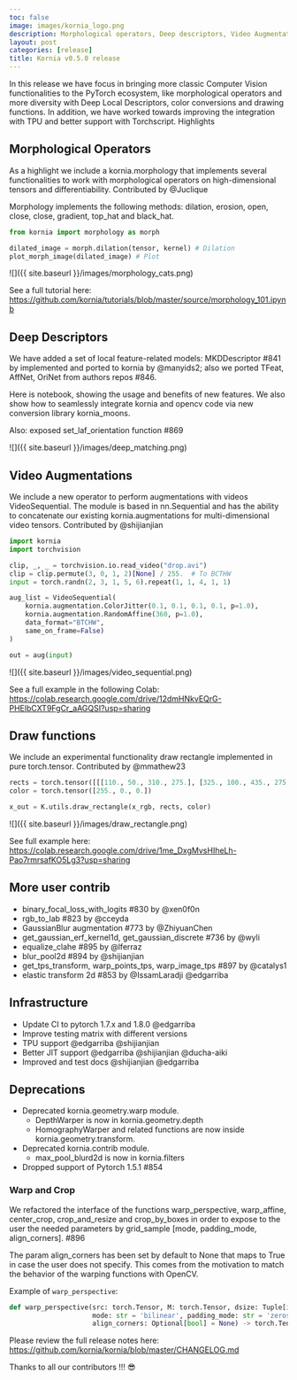 ```yaml
---
toc: false
image: images/kornia_logo.png
description: Morphological operators, Deep descriptors, Video Augmentations and more.
layout: post
categories: [release]
title: Kornia v0.5.0 release
---
```


In this release we have focus in bringing more classic Computer Vision functionalities to the PyTorch ecosystem, like morphological operators and more diversity with Deep Local Descriptors, color conversions and drawing functions. In addition, we have worked towards improving the integration with TPU and better support with Torchscript.
Highlights

## Morphological Operators

As a highlight we include a kornia.morphology that implements several functionalities to work with morphological operators on high-dimensional tensors and differentiability. Contributed by @Juclique

Morphology implements the following methods: dilation, erosion, open, close, close, gradient, top_hat and black_hat.

```python
from kornia import morphology as morph

dilated_image = morph.dilation(tensor, kernel) # Dilation
plot_morph_image(dilated_image) # Plot
```
![]({{ site.baseurl }}/images/morphology_cats.png)

See a full tutorial here: https://github.com/kornia/tutorials/blob/master/source/morphology_101.ipynb

## Deep Descriptors

We have added a set of local feature-related models: MKDDescriptor #841 by implemented and ported to kornia by @manyids2; also we ported TFeat, AffNet, OriNet from authors repos #846.

Here is notebook, showing the usage and benefits of new features. We also show how to seamlessly integrate kornia and opencv code via new conversion library kornia_moons.

Also: exposed set_laf_orientation function #869

![]({{ site.baseurl }}/images/deep_matching.png)

## Video Augmentations

We include a new operator to perform augmentations with videos VideoSequential. The module is based in nn.Sequential and has the ability to concatenate our existing kornia.augmentations for multi-dimensional video tensors. Contributed by @shijianjian

```python
import kornia
import torchvision

clip, _, _ = torchvision.io.read_video("drop.avi")
clip = clip.permute(3, 0, 1, 2)[None] / 255.  # To BCTHW
input = torch.randn(2, 3, 1, 5, 6).repeat(1, 1, 4, 1, 1)

aug_list = VideoSequential(
    kornia.augmentation.ColorJitter(0.1, 0.1, 0.1, 0.1, p=1.0),
    kornia.augmentation.RandomAffine(360, p=1.0),
    data_format="BTCHW",
    same_on_frame=False)
)

out = aug(input)
```
![]({{ site.baseurl }}/images/video_sequential.png)

See a full example in the following Colab:
https://colab.research.google.com/drive/12dmHNkvEQrG-PHElbCXT9FgCr_aAGQSI?usp=sharing

## Draw functions

We include an experimental functionality draw rectangle implemented in pure torch.tensor. Contributed by @mmathew23

```python
rects = torch.tensor([[[110., 50., 310., 275.], [325., 100., 435., 275.]]])
color = torch.tensor([255., 0., 0.])

x_out = K.utils.draw_rectangle(x_rgb, rects, color)
```
![]({{ site.baseurl }}/images/draw_rectangle.png)

See full example here: https://colab.research.google.com/drive/1me_DxgMvsHIheLh-Pao7rmrsafKO5Lg3?usp=sharing

## More user contrib

- binary_focal_loss_with_logits #830 by @xen0f0n
- rgb_to_lab #823 by @cceyda
- GaussianBlur augmentation #773 by @ZhiyuanChen
- get_gaussian_erf_kernel1d, get_gaussian_discrete #736 by @wyli
- equalize_clahe #895 by @lferraz
- blur_pool2d #894 by @shijianjian
- get_tps_transform, warp_points_tps, warp_image_tps #897 by @catalys1
- elastic transform 2d #853 by @IssamLaradji @edgarriba

## Infrastructure

- Update CI to pytorch 1.7.x and 1.8.0 @edgarriba
- Improve testing matrix with different versions
- TPU support @edgarriba @shijianjian
- Better JIT support @edgarriba @shijianjian @ducha-aiki
- Improved and test docs @shijianjian @edgarriba

## Deprecations

- Deprecated kornia.geometry.warp module.
  - DepthWarper is now in kornia.geometry.depth
  - HomographyWarper and related functions are now inside kornia.geometry.transform.
- Deprecated kornia.contrib module.
  - max_pool_blurd2d is now in kornia.filters
- Dropped support of Pytorch 1.5.1 #854

### Warp and Crop

We refactored the interface of the functions warp_perspective, warp_affine, center_crop, crop_and_resize and crop_by_boxes in order to expose to the user the needed parameters by grid_sample [mode, padding_mode, align_corners]. #896

The param align_corners has been set by default to None that maps to True in case the user does not specify.
This comes from the motivation to match the behavior of the warping functions with OpenCV.

Example of `warp_perspective`:

```python
def warp_perspective(src: torch.Tensor, M: torch.Tensor, dsize: Tuple[int, int],
                     mode: str = 'bilinear', padding_mode: str = 'zeros',
                     align_corners: Optional[bool] = None) -> torch.Tensor:
```
Please review the full release notes here: https://github.com/kornia/kornia/blob/master/CHANGELOG.md

Thanks to all our contributors !!! :sunglasses:
